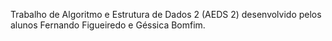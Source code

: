 Trabalho de Algoritmo e Estrutura de Dados 2 (AEDS 2) desenvolvido pelos alunos Fernando Figueiredo e Géssica Bomfim.
